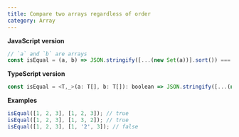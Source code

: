```yaml
---
title: Compare two arrays regardless of order
category: Array
---
```


**JavaScript version**

```js
// `a` and `b` are arrays
const isEqual = (a, b) => JSON.stringify([...(new Set(a))].sort()) === JSON.stringify([...(new Set(b))].sort());
```

**TypeScript version**

```js
const isEqual = <T,_>(a: T[], b: T[]): boolean => JSON.stringify([...(new Set(a))].sort()) === JSON.stringify([...(new Set(b))].sort());
```

**Examples**

```js
isEqual([1, 2, 3], [1, 2, 3]); // true
isEqual([1, 2, 3], [1, 3, 2]); // true
isEqual([1, 2, 3], [1, '2', 3]); // false
```
